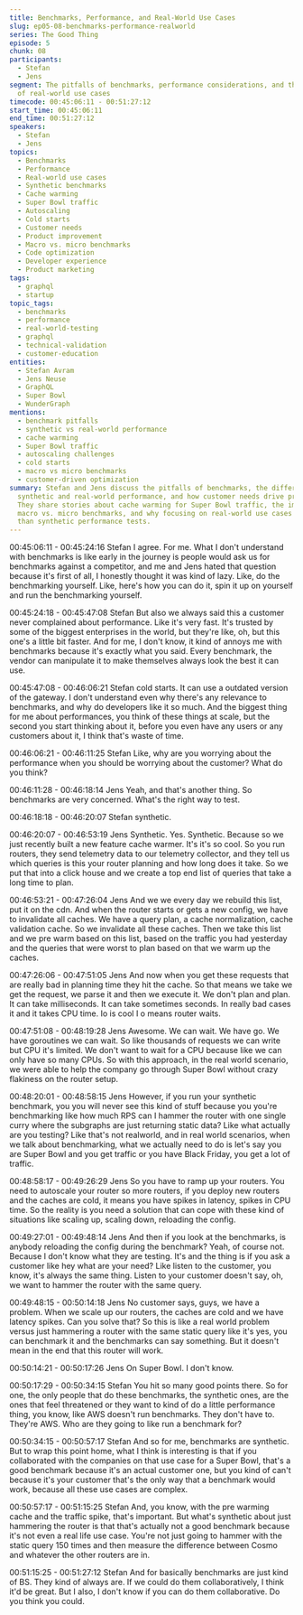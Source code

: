 ```yaml
---
title: Benchmarks, Performance, and Real-World Use Cases
slug: ep05-08-benchmarks-performance-realworld
series: The Good Thing
episode: 5
chunk: 08
participants:
  - Stefan
  - Jens
segment: The pitfalls of benchmarks, performance considerations, and the importance
  of real-world use cases
timecode: 00:45:06:11 - 00:51:27:12
start_time: 00:45:06:11
end_time: 00:51:27:12
speakers:
  - Stefan
  - Jens
topics:
  - Benchmarks
  - Performance
  - Real-world use cases
  - Synthetic benchmarks
  - Cache warming
  - Super Bowl traffic
  - Autoscaling
  - Cold starts
  - Customer needs
  - Product improvement
  - Macro vs. micro benchmarks
  - Code optimization
  - Developer experience
  - Product marketing
tags:
  - graphql
  - startup
topic_tags:
  - benchmarks
  - performance
  - real-world-testing
  - graphql
  - technical-validation
  - customer-education
entities:
  - Stefan Avram
  - Jens Neuse
  - GraphQL
  - Super Bowl
  - WunderGraph
mentions:
  - benchmark pitfalls
  - synthetic vs real-world performance
  - cache warming
  - Super Bowl traffic
  - autoscaling challenges
  - cold starts
  - macro vs micro benchmarks
  - customer-driven optimization
summary: Stefan and Jens discuss the pitfalls of benchmarks, the difference between
  synthetic and real-world performance, and how customer needs drive product improvement.
  They share stories about cache warming for Super Bowl traffic, the importance of
  macro vs. micro benchmarks, and why focusing on real-world use cases is more valuable
  than synthetic performance tests.
---
```


00:45:06:11 - 00:45:24:16
Stefan
I agree. For me. What I don't understand with benchmarks is like early in the journey is people
would ask us for benchmarks against a competitor, and me and Jens hated that question
because it's first of all, I honestly thought it was kind of lazy. Like, do the benchmarking yourself.
Like, here's how you can do it, spin it up on yourself and run the benchmarking yourself.

00:45:24:18 - 00:45:47:08
Stefan
But also we always said this a customer never complained about performance. Like it's very
fast. It's trusted by some of the biggest enterprises in the world, but they're like, oh, but this
one's a little bit faster. And for me, I don't know, it kind of annoys me with benchmarks because
it's exactly what you said. Every benchmark, the vendor can manipulate it to make themselves
always look the best it can use.

00:45:47:08 - 00:46:06:21
Stefan
cold starts. It can use a outdated version of the gateway. I don't understand even why there's
any relevance to benchmarks, and why do developers like it so much. And the biggest thing for
me about performances, you think of these things at scale, but the second you start thinking
about it, before you even have any users or any customers about it, I think that's waste of time.

00:46:06:21 - 00:46:11:25
Stefan
Like, why are you worrying about the performance when you should be worrying about the
customer? What do you think?

00:46:11:28 - 00:46:18:14
Jens
Yeah, and that's another thing. So benchmarks are very concerned. What's the right way to test.

00:46:18:18 - 00:46:20:07
Stefan
synthetic.

00:46:20:07 - 00:46:53:19
Jens
Synthetic. Yes. Synthetic. Because so we just recently built a new feature cache warmer. It's it's
so cool. So you run routers, they send telemetry data to our telemetry collector, and they tell us
which queries is this your router planning and how long does it take. So we put that into a click
house and we create a top end list of queries that take a long time to plan.

00:46:53:21 - 00:47:26:04
Jens
And we we every day we rebuild this list, put it on the cdn. And when the router starts or gets a
new config, we have to invalidate all caches. We have a query plan, a cache normalization,
cache validation cache. So we invalidate all these caches. Then we take this list and we pre
warm based on this list, based on the traffic you had yesterday and the queries that were worst
to plan based on that we warm up the caches.

00:47:26:06 - 00:47:51:05
Jens
And now when you get these requests that are really bad in planning time they hit the cache. So
that means we take we get the request, we parse it and then we execute it. We don't plan and
plan. It can take milliseconds. It can take sometimes seconds. In really bad cases it and it takes
CPU time. Io is cool I o means router waits.

00:47:51:08 - 00:48:19:28
Jens
Awesome. We can wait. We have go. We have goroutines we can wait. So like thousands of
requests we can write but CPU it's limited. We don't want to wait for a CPU because like we can
only have so many CPUs. So with this approach, in the real world scenario, we were able to
help the company go through Super Bowl without crazy flakiness on the router setup.

00:48:20:01 - 00:48:58:15
Jens
However, if you run your synthetic benchmark, you you will never see this kind of stuff because
you you're benchmarking like how much RPS can I hammer the router with one single curry
where the subgraphs are just returning static data? Like what actually are you testing? Like
that's not realworld, and in real world scenarios, when we talk about benchmarking, what we
actually need to do is let's say you are Super Bowl and you get traffic or you have Black Friday,
you get a lot of traffic.

00:48:58:17 - 00:49:26:29
Jens
So you have to ramp up your routers. You need to autoscale your router so more routers, if you
deploy new routers and the caches are cold, it means you have spikes in latency, spikes in CPU
time. So the reality is you need a solution that can cope with these kind of situations like scaling
up, scaling down, reloading the config.

00:49:27:01 - 00:49:48:14
Jens
And then if you look at the benchmarks, is anybody reloading the config during the benchmark?
Yeah, of course not. Because I don't know what they are testing. It's and the thing is if you ask a
customer like hey what are your need? Like listen to the customer, you know, it's always the
same thing. Listen to your customer doesn't say, oh, we want to hammer the router with the
same query.

00:49:48:15 - 00:50:14:18
Jens
No customer says, guys, we have a problem. When we scale up our routers, the caches are
cold and we have latency spikes. Can you solve that? So this is like a real world problem versus
just hammering a router with the same static query like it's yes, you can benchmark it and the
benchmarks can say something. But it doesn't mean in the end that this router will work.

00:50:14:21 - 00:50:17:26
Jens
On Super Bowl. I don't know.

00:50:17:29 - 00:50:34:15
Stefan
You hit so many good points there. So for one, the only people that do these benchmarks, the
synthetic ones, are the ones that feel threatened or they want to kind of do a little performance
thing, you know, like AWS doesn't run benchmarks. They don't have to. They're AWS. Who are
they going to like run a benchmark for?

00:50:34:15 - 00:50:57:17
Stefan
And so for me, benchmarks are synthetic. But to wrap this point home, what I think is interesting
is that if you collaborated with the companies on that use case for a Super Bowl, that's a good
benchmark because it's an actual customer one, but you kind of can't because it's your
customer that's the only way that a benchmark would work, because all these use cases are
complex.

00:50:57:17 - 00:51:15:25
Stefan
And, you know, with the pre warming cache and the traffic spike, that's important. But what's
synthetic about just hammering the router is that that's actually not a good benchmark because
it's not even a real life use case. You're not just going to hammer with the static query 150 times
and then measure the difference between Cosmo and whatever the other routers are in.

00:51:15:25 - 00:51:27:12
Stefan
And for basically benchmarks are just kind of BS. They kind of always are. If we could do them
collaboratively, I think it'd be great. But I also, I don't know if you can do them collaborative. Do
you think you could.